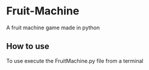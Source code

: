 # Fruit-Machine
A fruit machine game made in python
## How to use
To use execute the FruitMachine.py file from a terminal
